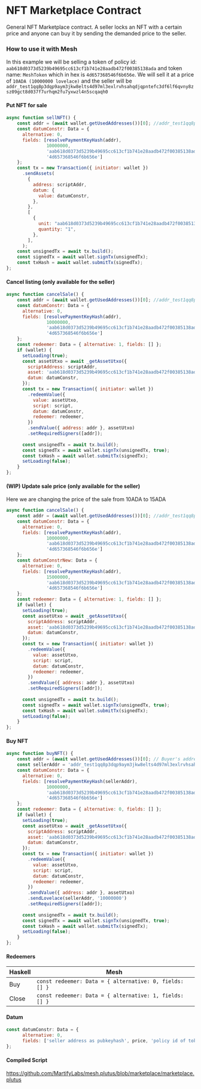 # NFT Marketplace Contract

General NFT Marketplace contract. A seller locks an NFT with a certain price and anyone can buy it by sending the demanded price to the seller.

### How to use it with Mesh

In this example we will be selling a token of policy id: `aab618d0373d5239b49695cc613cf1b741e28aadb472f00385138ada` and token name: `MeshToken` which in hex is `4d657368546f6b656e`. We will sell it at a price of `10ADA (10000000 lovelace)` and the seller will be `addr_test1qq8p3dqp9aym3jkw8elts4d97ml3exlrvhsahqdjqpntefc3df6lf6qvny8zsz09gct8d037f7urhqm2fu7yxwzl4n5scqaqh0`

#### Put NFT for sale

```javascript
async function sellNFT() {
    const addr = (await wallet.getUsedAddresses())[0]; //addr_test1qq8p3dqp9aym3jkw8elts4d97ml3exlrvhsahqdjqpntefc3df6lf6qvny8zsz09gct8d037f7urhqm2fu7yxwzl4n5scqaqh0
    const datumConstr: Data = {
      alternative: 0,
      fields: [resolvePaymentKeyHash(addr), 
               10000000, 
               'aab618d0373d5239b49695cc613cf1b741e28aadb472f00385138ada', 
               '4d657368546f6b656e']
    };
    const tx = new Transaction({ initiator: wallet })
      .sendAssets(
        {
          address: scriptAddr,
          datum: {
            value: datumConstr,
          },
        },
        [
          {
            unit: "aab618d0373d5239b49695cc613cf1b741e28aadb472f00385138ada4d657368546f6b656e",
            quantity: "1",
          },
        ],
      );
    const unsignedTx = await tx.build();
    const signedTx = await wallet.signTx(unsignedTx);
    const txHash = await wallet.submitTx(signedTx);
};
```

#### Cancel listing (only available for the seller)
```javascript
async function cancelSale() {
    const addr = (await wallet.getUsedAddresses())[0]; //addr_test1qq8p3dqp9aym3jkw8elts4d97ml3exlrvhsahqdjqpntefc3df6lf6qvny8zsz09gct8d037f7urhqm2fu7yxwzl4n5scqaqh0
    const datumConstr: Data = {
      alternative: 0,
      fields: [resolvePaymentKeyHash(addr), 
               10000000, 
               'aab618d0373d5239b49695cc613cf1b741e28aadb472f00385138ada', 
               '4d657368546f6b656e']
    };
    const redeemer: Data = { alternative: 1, fields: [] };
    if (wallet) {
      setLoading(true);
      const assetUtxo = await _getAssetUtxo({
        scriptAddress: scriptAddr, 
        asset: 'aab618d0373d5239b49695cc613cf1b741e28aadb472f00385138ada4d657368546f6b656e',
        datum: datumConstr,
      });
      const tx = new Transaction({ initiator: wallet })
        .redeemValue({
          value: assetUtxo,
          script: script,
          datum: datumConstr,
          redeemer: redeemer,
        })
        .sendValue({ address: addr }, assetUtxo)
        .setRequiredSigners([addr]);
      
      const unsignedTx = await tx.build();
      const signedTx = await wallet.signTx(unsignedTx, true);
      const txHash = await wallet.submitTx(signedTx);
      setLoading(false);
    }
};
```

#### (WIP) Update sale price (only available for the seller)
Here we are changing the price of the sale from 10ADA to 15ADA
```javascript
async function cancelSale() {
    const addr = (await wallet.getUsedAddresses())[0]; //addr_test1qq8p3dqp9aym3jkw8elts4d97ml3exlrvhsahqdjqpntefc3df6lf6qvny8zsz09gct8d037f7urhqm2fu7yxwzl4n5scqaqh0
    const datumConstr: Data = {
      alternative: 0,
      fields: [resolvePaymentKeyHash(addr), 
               10000000, 
               'aab618d0373d5239b49695cc613cf1b741e28aadb472f00385138ada', 
               '4d657368546f6b656e']
    };
    const datumConstrNew: Data = {
      alternative: 0,
      fields: [resolvePaymentKeyHash(addr), 
               15000000, 
               'aab618d0373d5239b49695cc613cf1b741e28aadb472f00385138ada', 
               '4d657368546f6b656e']
    };
    const redeemer: Data = { alternative: 1, fields: [] };
    if (wallet) {
      setLoading(true);
      const assetUtxo = await _getAssetUtxo({
        scriptAddress: scriptAddr, 
        asset: 'aab618d0373d5239b49695cc613cf1b741e28aadb472f00385138ada4d657368546f6b656e',
        datum: datumConstr,
      });
      const tx = new Transaction({ initiator: wallet })
        .redeemValue({
          value: assetUtxo,
          script: script,
          datum: datumConstr,
          redeemer: redeemer,
        })
        .sendValue({ address: addr }, assetUtxo)
        .setRequiredSigners([addr]);
      
      const unsignedTx = await tx.build();
      const signedTx = await wallet.signTx(unsignedTx, true);
      const txHash = await wallet.submitTx(signedTx);
      setLoading(false);
    }
};
```


#### Buy NFT
```javascript
async function buyNFT() {
    const addr = (await wallet.getUsedAddresses())[0]; // Buyer's address
    const sellerAddr = 'addr_test1qq8p3dqp9aym3jkw8elts4d97ml3exlrvhsahqdjqpntefc3df6lf6qvny8zsz09gct8d037f7urhqm2fu7yxwzl4n5scqaqh0'
    const datumConstr: Data = {
      alternative: 0,
      fields: [resolvePaymentKeyHash(sellerAddr), 
               10000000, 
               'aab618d0373d5239b49695cc613cf1b741e28aadb472f00385138ada', 
               '4d657368546f6b656e']
    };
    const redeemer: Data = { alternative: 0, fields: [] };
    if (wallet) {
      setLoading(true);
      const assetUtxo = await _getAssetUtxo({
        scriptAddress: scriptAddr, 
        asset: 'aab618d0373d5239b49695cc613cf1b741e28aadb472f00385138ada4d657368546f6b656e',
        datum: datumConstr,
      });
      const tx = new Transaction({ initiator: wallet })
        .redeemValue({
          value: assetUtxo,
          script: script,
          datum: datumConstr,
          redeemer: redeemer,
        })
        .sendValue({ address: addr }, assetUtxo)
        .sendLovelace(sellerAddr, '10000000')
        .setRequiredSigners([addr]);
      
      const unsignedTx = await tx.build();
      const signedTx = await wallet.signTx(unsignedTx, true);
      const txHash = await wallet.submitTx(signedTx);
      setLoading(false);
    }
};
```

#### Redeemers
| Haskell | Mesh                                                  |
|---------|-------------------------------------------------------|
| Buy     | `const redeemer: Data = { alternative: 0, fields: [] }` |
| Close   | `const redeemer: Data = { alternative: 1, fields: [] }` |

#### Datum
```javascript
const datumConstr: Data = {
      alternative: 0,
      fields: ['seller address as pubkeyhash', price, 'policy id of token for sale', 'token name of token for sale in hex']
};
```

#### Compiled Script
https://github.com/MartifyLabs/mesh.plutus/blob/marketplace/marketplace.plutus
